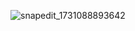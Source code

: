 ![snapedit_1731088893642](https://github.com/user-attachments/assets/7c3fd39d-75f2-427c-ab52-e7f05cc39514)
